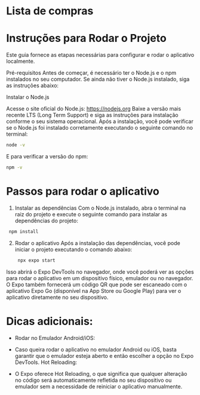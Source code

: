 # Lista de compras
# Instruções para Rodar o Projeto 
Este guia fornece as etapas necessárias para configurar e rodar o aplicativo localmente.

Pré-requisitos
Antes de começar, é necessário ter o Node.js e o npm instalados no seu computador. Se ainda não tiver o Node.js instalado, siga as instruções abaixo:

Instalar o Node.js

Acesse o site oficial do Node.js: https://nodejs.org
Baixe a versão mais recente LTS (Long Term Support) e siga as instruções para instalação conforme o seu sistema operacional.
Após a instalação, você pode verificar se o Node.js foi instalado corretamente executando o seguinte comando no terminal:

```bash
node -v
```

E para verificar a versão do npm:

```bash
npm -v
```
# Passos para rodar o aplicativo

1. Instalar as dependências
Com o Node.js instalado, abra o terminal na raiz do projeto e execute o seguinte comando para instalar as dependências do projeto:

  ```bash
   npm install
   ```
2. Rodar o aplicativo
Após a instalação das dependências, você pode iniciar o projeto executando o comando abaixo:

   ```bash
    npx expo start
   ```
Isso abrirá o Expo DevTools no navegador, onde você poderá ver as opções para rodar o aplicativo em um dispositivo físico, emulador ou no navegador. O Expo também fornecerá um código QR que pode ser escaneado com o aplicativo Expo Go (disponível na App Store ou Google Play) para ver o aplicativo diretamente no seu dispositivo.

# Dicas adicionais:
- Rodar no Emulador Android/iOS:

- Caso queira rodar o aplicativo no emulador Android ou iOS, basta garantir que o emulador esteja aberto e então escolher a opção no Expo DevTools.
Hot Reloading:

- O Expo oferece Hot Reloading, o que significa que qualquer alteração no código será automaticamente refletida no seu dispositivo ou emulador sem a necessidade de reiniciar o aplicativo manualmente.
